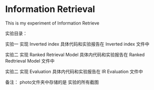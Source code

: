 # Information Retrieval

This is my experiment of Information Retrieve

实验目录：

实验一 实现 Inverted index  具体代码和实验报告在 Inverted index 文件中

实验二 实现 Ranked Retrieval Model   具体内代码和实验报告在 Ranked Redtrieval Model 文件中

实验二 实现 Evaluation   具体内代码和实验报告在 IR Evaluation 文件中


备注：
photo文件夹中存储的是 实验的所有截图
